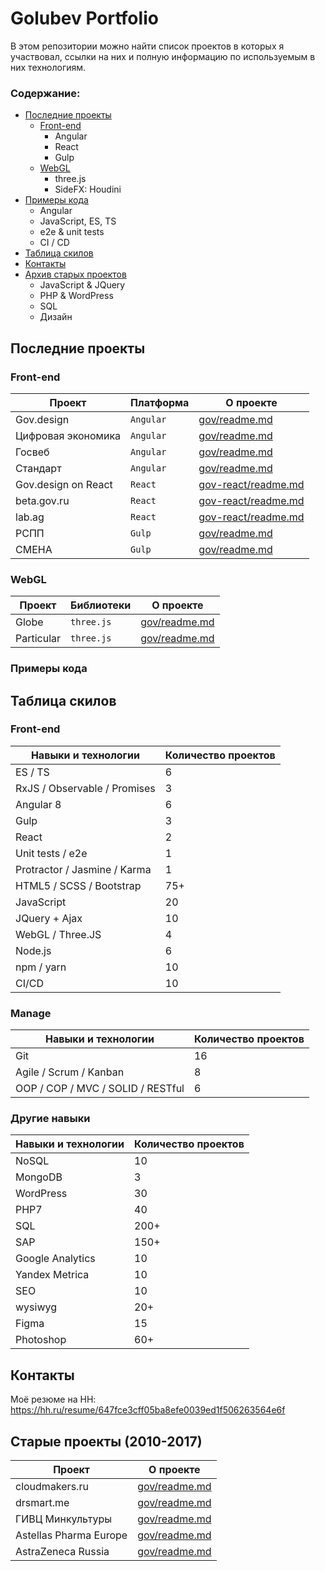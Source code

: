 # Golubev Portfolio
В этом репозитории можно найти список проектов в которых я участвовал,
ссылки на них и полную информацию по используемым в них технологиям. 

### Содержание:
+ [Последние проекты](#last)
    + [Front-end](#last)
        + Angular
        + React
        + Gulp   
    + [WebGL](#last)
        + three.js
        + SideFX: Houdini
+ [Примеры кода](#last)
    + Angular
    + JavaScript, ES, TS
    + e2e & unit tests
    + CI / CD
+ [Таблица скилов](#last)
+ [Контакты](#last)
+ [Архив старых проектов](#last)
    + JavaScript & JQuery
    + PHP & WordPress
    + SQL
    + Дизайн

## <a name="last"></a> Последние проекты
### Front-end
Проект|Платформа|О проекте
---|---|---
Gov.design |`Angular`| [gov/readme.md](http://example.com/)
Цифровая экономика |`Angular`| [gov/readme.md](http://example.com/)
Госвеб |`Angular`| [gov/readme.md](http://example.com/)
Стандарт |`Angular`| [gov/readme.md](http://example.com/)
Gov.design on React |`React`| [gov-react/readme.md](http://example.com/)
beta.gov.ru |`React`| [gov-react/readme.md](http://example.com/)
lab.ag |`React`| [gov-react/readme.md](http://example.com/)
РСПП |`Gulp`| [gov/readme.md](http://example.com/)
СМЕНА |`Gulp`| [gov/readme.md](http://example.com/)

### WebGL
Проект|Библиотеки|О проекте
---|---|---
Globe |`three.js`| [gov/readme.md](http://example.com/)
Particular |`three.js`| [gov/readme.md](http://example.com/)

### Примеры кода

## Таблица скилов

### Front-end
Навыки и технологии | Количество проектов
--- | ---
ES / TS | 6
RxJS / Observable / Promises | 3
Angular 8 | 6
Gulp | 3
React | 2
Unit tests / e2e | 1
Protractor / Jasmine / Karma | 1
HTML5 / SCSS / Bootstrap | 75+
JavaScript | 20
JQuery + Ajax | 10
WebGL / Three.JS | 4
Node.js | 6
npm / yarn | 10
CI/CD | 10

### Manage
Навыки и технологии | Количество проектов
--- | ---
Git | 16
Agile / Scrum / Kanban | 8
OOP / COP / MVC / SOLID / RESTful | 6

### Другие навыки
Навыки и технологии  | Количество проектов
--- | ---
NoSQL | 10
MongoDB | 3
WordPress | 30
PHP7 | 40
SQL | 200+
SAP | 150+
Google Analytics  | 10
Yandex Metrica | 10
SEO | 10
wysiwyg | 20+
Figma | 15
Photoshop | 60+

## Контакты

Моё резюме на HH: https://hh.ru/resume/647fce3cff05ba8efe0039ed1f506263564e6f

## Старые проекты (2010-2017)
Проект|О проекте
---|---
cloudmakers.ru | [gov/readme.md](http://example.com/)
drsmart.me | [gov/readme.md](http://example.com/)
ГИВЦ Минкультуры | [gov/readme.md](http://example.com/)
Astellas Pharma Europe | [gov/readme.md](http://example.com/)
AstraZeneca Russia | [gov/readme.md](http://example.com/)
